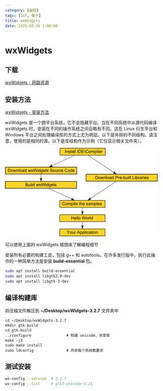 ```yaml
---
category: [編程]
tags: [IoT, 電子]
title: wxWidgets
date: 2025-03-26 1:00:00
---
```


<style>
  table {
    width: 100%
    }
  td {
    vertical-align: center;
    text-align: center;
  }
  table.inputT{
    margin: 10px;
    width: auto;
    margin-left: auto;
    margin-right: auto;
    border: none;
  }
  input{
    text-align: center;
    padding: 0px 10px;
  }
  iframe{
    width: 100%;
    display: block;
    border-style:none;
  }
</style>

# wxWidgets 

## 下载

[wxWidgets - 网路资源](https://www.wxwidgets.org/downloads/)


## 安装方法

[wxWidgets - 安装方法](https://wiki.wxwidgets.org/Compiling_and_getting_started)

wxWidgets 是一个跨平台系统，它不会隐藏平台。当在不同系统中从源代码编译 wxWidgets 时，安装在不同的操作系统之间会略有不同。这在 Linux 衍生平台和 Windows 平台之间处理编译库的方式上尤为明显。以下是并排的不同结构。请注意，使用的是相同的源。以下是库结构作为示例（它仅显示相关文件夹）。

![Alt X](../assets/img/linux/wxroadmap.png)

可以使用上面的 wxWidgets 框图来了解编程细节

安装所有必要的构建工具，包括 g++ 和 autotools。在许多发行版中，执行此操作的一种简单方法是安装 **build-essential** 包。

```sh
sudo apt install build-essential
sudo apt install libgtk2.0-dev             
sudo apt install libgtk-3-dev
```

## 编译构建库

将压缩文件解压到 **~/Desktop/wxWidgets-3.2.7** 文件夹中

```
cd ~/Desktop/wxWidgets-3.2.7
mkdir gtk-build              
cd gtk-build
../configure                # 构建 unicode、共享库
make -j3                    
sudo make install          
sudo ldconfig               # 并非每个系统都要求
```

## 测试安装

```sh
wx-config --version  # 3.2.7
wx-config --list     # gtk3-unicode-3.21
```